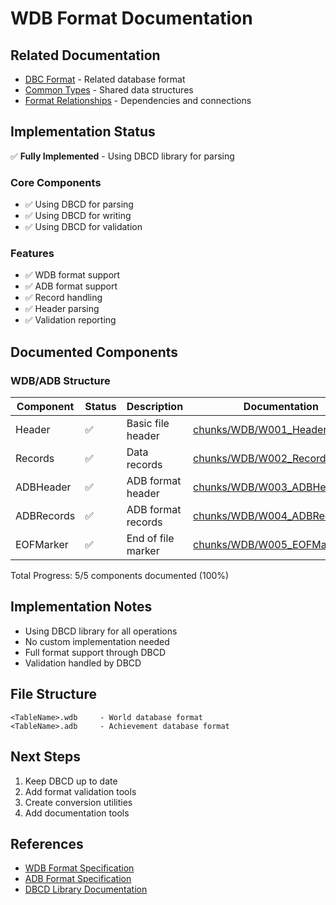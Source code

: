 # WDB Format Documentation

## Related Documentation
- [DBC Format](DBC_index.md) - Related database format
- [Common Types](common/types.md) - Shared data structures
- [Format Relationships](relationships.md) - Dependencies and connections

## Implementation Status
✅ **Fully Implemented** - Using DBCD library for parsing

### Core Components
- ✅ Using DBCD for parsing
- ✅ Using DBCD for writing
- ✅ Using DBCD for validation

### Features
- ✅ WDB format support
- ✅ ADB format support
- ✅ Record handling
- ✅ Header parsing
- ✅ Validation reporting

## Documented Components

### WDB/ADB Structure
| Component | Status | Description | Documentation |
|-----------|--------|-------------|---------------|
| Header | ✅ | Basic file header | [chunks/WDB/W001_Header.md](chunks/WDB/W001_Header.md) |
| Records | ✅ | Data records | [chunks/WDB/W002_Records.md](chunks/WDB/W002_Records.md) |
| ADBHeader | ✅ | ADB format header | [chunks/WDB/W003_ADBHeader.md](chunks/WDB/W003_ADBHeader.md) |
| ADBRecords | ✅ | ADB format records | [chunks/WDB/W004_ADBRecords.md](chunks/WDB/W004_ADBRecords.md) |
| EOFMarker | ✅ | End of file marker | [chunks/WDB/W005_EOFMarker.md](chunks/WDB/W005_EOFMarker.md) |

Total Progress: 5/5 components documented (100%)

## Implementation Notes
- Using DBCD library for all operations
- No custom implementation needed
- Full format support through DBCD
- Validation handled by DBCD

## File Structure
```
<TableName>.wdb     - World database format
<TableName>.adb     - Achievement database format
```

## Next Steps
1. Keep DBCD up to date
2. Add format validation tools
3. Create conversion utilities
4. Add documentation tools

## References
- [WDB Format Specification](../docs/WDB.md)
- [ADB Format Specification](../docs/ADB.md)
- [DBCD Library Documentation](../docs/DBCD.md) 
